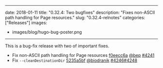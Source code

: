 
---
date: 2018-01-11
title: "0.32.4: Two bugfixes"
description: "Fixes non-ASCII path handling for Page resources."
slug: "0.32.4-relnotes"
categories: ["Releases"]
images:
- images/blog/hugo-bug-poster.png
---

This is a bug-fix release with two of important fixes.

* Fix non-ASCII path handling for Page resources [f0eecc6a](https://github.com/gohugoio/hugo/commit/f0eecc6a4f541838e9930c98bc982546f65c7a4f) [@bep](https://github.com/bep) [#4241](https://github.com/gohugoio/hugo/issues/4241)
* Fix `--cleanDestinationDir` [5235a5bf](https://github.com/gohugoio/hugo/commit/5235a5bf5ef44b3789341e1d25b681a7bb14771a) [@biodranik](https://github.com/biodranik) [#4246](https://github.com/gohugoio/hugo/issues/4246)[#4248](https://github.com/gohugoio/hugo/issues/4248)






